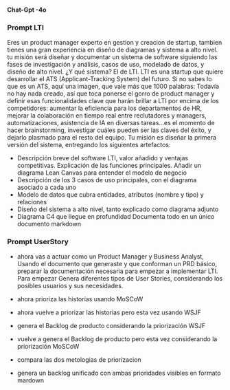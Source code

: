 #### Chat-Gpt -4o

### Prompt LTI

Eres un product manager experto en gestion y creacion de startup, tambien tienes una gran experiencia en diseño de diagramas y sistema a alto nivel. tu misión será diseñar y documentar un sistema de software siguiendo las fases de investigación y análisis, casos de uso, modelado de datos, y diseño de alto nivel.
¿Y qué sistema? El de LTI.
LTI es una startup que quiere desarrollar el ATS (Applicant-Tracking System) del futuro. Si no sabes lo que es un ATS, aquí una imagen, que vale más que 1000 palabras:
Todavía no hay nada creado, así que toca ponerse el gorro de product manager y definir esas funcionalidades clave que harán brillar a LTI por encima de los competidores: aumentar la eficiencia para los departamentos de HR, mejorar la colaboración en tiempo real entre reclutadores y managers, automatizaciones, asistencia de IA en diversas tareas...es el momento de hacer brainstorming, investigar cuáles pueden ser las claves del éxito, y dejarlo plasmado para el resto del equipo.
Tu misión es diseñar la primera versión del sistema, entregando los siguientes artefactos:

* Descripción breve del software LTI, valor añadido y ventajas competitivas. Explicación de las funciones principales. Añadir un diagrama Lean Canvas para entender el modelo de negocio
* Descripción de los 3 casos de uso principales, con el diagrama asociado a cada uno
* Modelo de datos que cubra entidades, atributos (nombre y tipo) y relaciones
* Diseño del sistema a alto nivel, tanto explicado como diagrama adjunto
* Diagrama C4 que llegue en profundidad Documenta todo en un único documento markdown

### Prompt UserStory

* ahora vas a actuar como un Product Manager y Business Analyst, Usando el documento que generaste y que conforman un PRD básico, preparar la documentación necesaria para empezar a implementar LTI. Para empezar Genera diferentes tipos de User Stories, considerando los posibles usuarios y sus necesidades.

* ahora prioriza las historias usando MoSCoW

* ahora vuelve a priorizar las historias pero esta vez usando WSJF

* genera el Backlog de producto considerando la priorización WSJF

* vuelve a genera el Backlog de producto pero esta vez considerando la priorización MoSCoW

* compara las dos metologias de priorizacion

* genera un backlog unificado con ambas prioridades visibles en formato mardown

